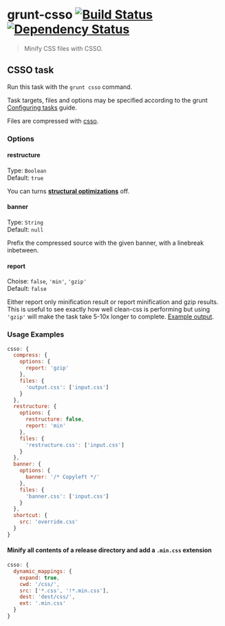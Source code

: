 # grunt-csso [![Build Status](https://secure.travis-ci.org/t32k/grunt-csso.svg?branch=master)](http://travis-ci.org/t32k/grunt-csso) [![Dependency Status](https://david-dm.org/t32k/grunt-csso.svg)](https://david-dm.org/t32k/grunt-csso)

> Minify CSS files with CSSO.

## CSSO task

Run this task with the `grunt csso` command.

Task targets, files and options may be specified according to the grunt [Configuring tasks](http://gruntjs.com/configuring-tasks) guide.

Files are compressed with [csso](http://css.github.io/csso/).


### Options

#### restructure

Type: `Boolean`  
Default: `true`

You can turns __[structural optimizations](http://bem.info/tools/optimizers/csso/description/)__ off.

#### banner

Type: `String`  
Default: `null`

Prefix the compressed source with the given banner, with a linebreak inbetween.


#### report

Choise: `false`, `'min'`, `'gzip'`  
Default: `false`

Either report only minification result or report minification and gzip results. This is useful to see exactly how well clean-css is performing but using `'gzip'` will make the task take 5-10x longer to complete. [Example output](https://github.com/sindresorhus/maxmin#readme).


### Usage Examples

```js
csso: {
  compress: {
    options: {
      report: 'gzip'
    },
    files: {
      'output.css': ['input.css']
    }
  },
  restructure: {
    options: {
      restructure: false,
      report: 'min'
    },
    files: {
      'restructure.css': ['input.css']
    }
  },
  banner: {
    options: {
      banner: '/* Copyleft */'
    },
    files: {
      'banner.css': ['input.css']
    }
  },
  shortcut: {
    src: 'override.css'
  }
}
```

#### Minify all contents of a release directory and add a `.min.css` extension

```js
csso: {
  dynamic_mappings: {
    expand: true,
    cwd: '/css/',
    src: ['*.css', '!*.min.css'],
    dest: 'dest/css/',
    ext: '.min.css'
  }
}
```
